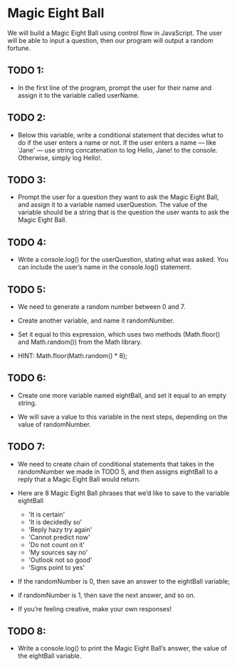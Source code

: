 # Magic Eight Ball
We will build a Magic Eight Ball using control flow in JavaScript. The user will be able to input a question, then our program will output a random fortune.


## TODO 1:
-  In the first line of the program, prompt the user for their name and assign it to the variable called userName.

## TODO 2:
- Below this variable, write a conditional statement that decides what to do if the user enters a name or not. If the user enters a name — like 'Jane' — use string concatenation to log Hello, Jane! to the console. Otherwise, simply log Hello!.

## TODO 3:
- Prompt the user for a question they want to ask the Magic Eight Ball, and assign it to a variable named userQuestion. The value of the variable should be a string that is the question the user wants to ask the Magic Eight Ball.

## TODO 4:
- Write a console.log() for the userQuestion, stating what was asked. You can include the user’s name in the console.log() statement.

## TODO 5:
- We need to generate a random number between 0 and 7.
- Create another variable, and name it randomNumber. 

- Set it equal to this expression, which uses two methods (Math.floor() and Math.random()) from the Math library.

- HINT: Math.floor(Math.random() * 8);


## TODO 6:
- Create one more variable named eightBall, and set it equal to an empty string.

- We will save a value to this variable in the next steps, depending on the value of randomNumber.

## TODO 7:

- We need to create chain of conditional statements that takes in the randomNumber we made in TODO 5, and then assigns eightBall to a reply that a Magic Eight Ball would return. 

- Here are 8 Magic Eight Ball phrases that we’d like to save to the variable eightBall

  - 'It is certain'
  - 'It is decidedly so'
  - 'Reply hazy try again'
  - 'Cannot predict now'
  - 'Do not count on it'
  - 'My sources say no'
  - 'Outlook not so good'
  - 'Signs point to yes'
  
- If the randomNumber is 0, then save an answer to the eightBall variable; 

- if randomNumber is 1, then save the next answer, and so on. 

- If you’re feeling creative, make your own responses!

## TODO 8:
- Write a console.log() to print the Magic Eight Ball’s answer, the value of the eightBall variable.




